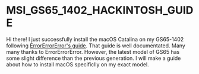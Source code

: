 # MSI_GS65_1402_HACKINTOSH_GUIDE
Hi there! I just successfully install the macOS Catalina on my GS65-1402 following [ErrorErrorError's guide](https://github.com/ErrorErrorError/msi-gs65-gs75-hackintosh). That guide is well documentated. Many many thanks to ErrorErrorError. However, the latest model of GS65 has some slight difference than the previous generation. I will make a guide about how to install macOS specificlly on my exact model.

